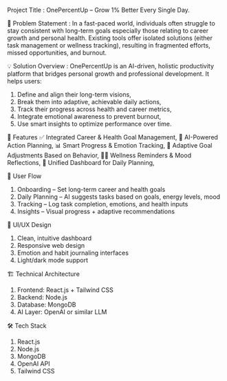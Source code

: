 Project Title : 
OnePercentUp – Grow 1% Better Every Single Day.

🧠 Problem Statement : 
In a fast-paced world, individuals often struggle to stay consistent with long-term goals especially those relating to career growth and personal health. Existing tools offer isolated solutions (either task management or wellness tracking), resulting in fragmented efforts, missed opportunities, and burnout.

💡 Solution Overview : 
   OnePercentUp is an AI-driven, holistic productivity platform that bridges personal growth and professional development. It helps users:
1. Define and align their long-term visions,
2. Break them into adaptive, achievable daily actions,
3. Track their progress across health and career metrics,
4. Integrate emotional awareness to prevent burnout,
5. Use smart insights to optimize performance over time.

🚀 Features
✅ Integrated Career & Health Goal Management,
🧠 AI-Powered Action Planning,
📊 Smart Progress & Emotion Tracking,
🔁 Adaptive Goal Adjustments Based on Behavior,
🧘‍♀️ Wellness Reminders & Mood Reflections,
📅 Unified Dashboard for Daily Planning,

🧭 User Flow
1. Onboarding – Set long-term career and health goals
2. Daily Planning – AI suggests tasks based on goals, energy levels, mood
3. Tracking – Log task completion, emotions, and health inputs
4. Insights – Visual progress + adaptive recommendations

🎨 UI/UX Design
1. Clean, intuitive dashboard
2. Responsive web design
3. Emotion and habit journaling interfaces
4. Light/dark mode support

🏗️ Technical Architecture
1. Frontend: React.js + Tailwind CSS
2. Backend: Node.js 
3. Database: MongoDB
4. AI Layer: OpenAI or similar LLM

🛠️ Tech Stack
1. React.js
2. Node.js
3. MongoDB
4. OpenAI API
5. Tailwind CSS

